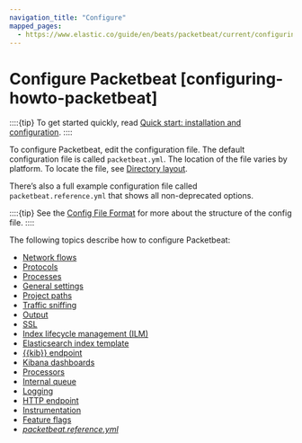 ```yaml
---
navigation_title: "Configure"
mapped_pages:
  - https://www.elastic.co/guide/en/beats/packetbeat/current/configuring-howto-packetbeat.html
---
```


# Configure Packetbeat [configuring-howto-packetbeat]


::::{tip}
To get started quickly, read [Quick start: installation and configuration](/reference/packetbeat/packetbeat-installation-configuration.md).
::::


To configure Packetbeat, edit the configuration file. The default configuration file is called  `packetbeat.yml`. The location of the file varies by platform. To locate the file, see [Directory layout](/reference/packetbeat/directory-layout.md).

There’s also a full example configuration file called `packetbeat.reference.yml` that shows all non-deprecated options.

::::{tip}
See the [Config File Format](/reference/libbeat/config-file-format.md) for more about the structure of the config file.
::::


The following topics describe how to configure Packetbeat:

* [Network flows](/reference/packetbeat/configuration-flows.md)
* [Protocols](/reference/packetbeat/configuration-protocols.md)
* [Processes](/reference/packetbeat/configuration-processes.md)
* [General settings](/reference/packetbeat/configuration-general-options.md)
* [Project paths](/reference/packetbeat/configuration-path.md)
* [Traffic sniffing](/reference/packetbeat/configuration-interfaces.md)
* [Output](/reference/packetbeat/configuring-output.md)
* [SSL](/reference/packetbeat/configuration-ssl.md)
* [Index lifecycle management (ILM)](/reference/packetbeat/ilm.md)
* [Elasticsearch index template](/reference/packetbeat/configuration-template.md)
* [{{kib}} endpoint](/reference/packetbeat/setup-kibana-endpoint.md)
* [Kibana dashboards](/reference/packetbeat/configuration-dashboards.md)
* [Processors](/reference/packetbeat/filtering-enhancing-data.md)
* [Internal queue](/reference/packetbeat/configuring-internal-queue.md)
* [Logging](/reference/packetbeat/configuration-logging.md)
* [HTTP endpoint](/reference/packetbeat/http-endpoint.md)
* [Instrumentation](/reference/packetbeat/configuration-instrumentation.md)
* [Feature flags](/reference/packetbeat/configuration-feature-flags.md)
* [*packetbeat.reference.yml*](/reference/packetbeat/packetbeat-reference-yml.md)


